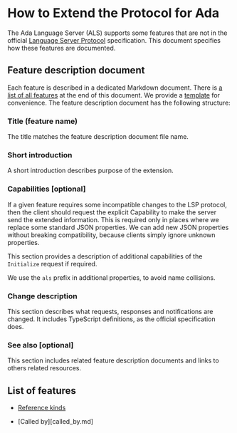 How to Extend the Protocol for Ada
==================================


The Ada Language Server (ALS) supports some features that are not in the official
[Language Server Protocol](https://microsoft.github.io/language-server-protocol)
specification. This document specifies how these features are documented.

## Feature description document

Each feature is described in a dedicated Markdown document.
There is [a list of all features](.#list-of-features) at the end of this document. 
We provide a [template](./TEMPLATE.md) for convenience.
The feature description document has the following structure:

### Title (feature name)
The title matches the feature description document file name.

### Short introduction
A short introduction describes purpose of the extension.

### Capabilities [optional]
If a given feature requires some incompatible changes to the LSP protocol,
then the client should request the explicit Capability to make the server
send the extended information. This is required only in places where we
replace some standard JSON properties. We can add new JSON properties
without breaking compatibility, because clients simply ignore unknown properties.

This section provides a description of additional capabilities of the
`Initialize` request if required.

We use the `als` prefix in additional properties, to avoid name collisions.

### Change description
This section describes what requests, responses and notifications are changed.
It includes TypeScript definitions, as the official specification does.

### See also [optional]
This section includes related feature description documents and links to others
related resources.

## List of features
 * [Reference kinds](reference_kinds.md)

 * [Called by][called_by.md]
